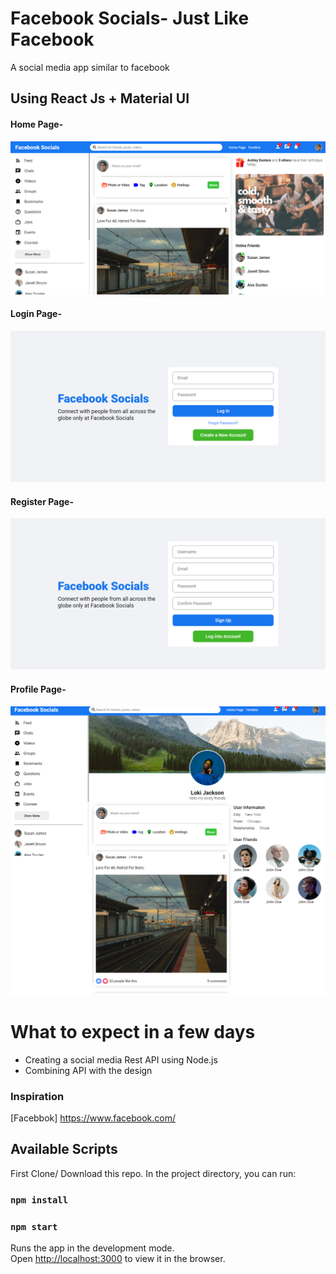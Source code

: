# Facebook Socials- Just Like Facebook

A social media app similar to facebook

## Using React Js + Material UI

<h4>
Home Page-
</h4>
<img src="https://github.com/kritika243/like-facebook/blob/main/public/screenshots/home-page.png" />

<h4>
Login Page-
</h4>
<img src="https://github.com/kritika243/like-facebook/blob/main/public/screenshots/login-page.png"  />

<h4>
Register Page-
</h4>
<img src="https://github.com/kritika243/like-facebook/blob/main/public/screenshots/register-page.png" />

<h4>
Profile Page-
</h4>
<img src="https://github.com/kritika243/like-facebook/blob/main/public/screenshots/profile-page.png"  />

# What to expect in a few days

- Creating a social media Rest API using Node.js
- Combining API with the design

### Inspiration

[Facebbok] https://www.facebook.com/

## Available Scripts

First Clone/ Download this repo. In the project directory, you can run:

### `npm install`

### `npm start`

Runs the app in the development mode.\
Open [http://localhost:3000](http://localhost:3000) to view it in the browser.
